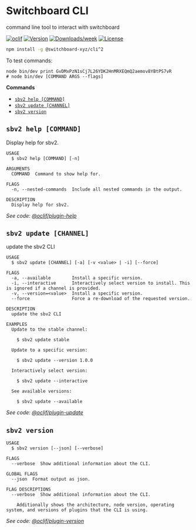 # Switchboard CLI

command line tool to interact with switchboard

[![oclif](https://img.shields.io/badge/cli-oclif-brightgreen.svg)](https://oclif.io)
[![Version](https://img.shields.io/npm/v/@switchboard-xyz/cli.svg)](https://npmjs.org/package/@switchboard-xyz/cli)
[![Downloads/week](https://img.shields.io/npm/dw/@switchboard-xyz/cli.svg)](https://npmjs.org/package/@switchboard-xyz/cli)
[![License](https://img.shields.io/npm/l/@switchboard-xyz/cli.svg)](https://github.com/switchboard-xyz/sbv2-core/blob/main/cli/LICENSE)

```bash
npm install -g @switchboard-xyz/cli^2
```

To test commands:

```
node bin/dev print GvDMxPzN1sCj7L26YDK2HnMRXEQmQ2aemov8YBtPS7vR
# node bin/dev [COMMAND ARGS --flags]
```

**Commands**

<!-- commands -->
* [`sbv2 help [COMMAND]`](#sbv2-help-command)
* [`sbv2 update [CHANNEL]`](#sbv2-update-channel)
* [`sbv2 version`](#sbv2-version)

## `sbv2 help [COMMAND]`

Display help for sbv2.

```
USAGE
  $ sbv2 help [COMMAND] [-n]

ARGUMENTS
  COMMAND  Command to show help for.

FLAGS
  -n, --nested-commands  Include all nested commands in the output.

DESCRIPTION
  Display help for sbv2.
```

_See code: [@oclif/plugin-help](https://github.com/oclif/plugin-help/blob/v5.1.15/src/commands/help.ts)_

## `sbv2 update [CHANNEL]`

update the sbv2 CLI

```
USAGE
  $ sbv2 update [CHANNEL] [-a] [-v <value> | -i] [--force]

FLAGS
  -a, --available        Install a specific version.
  -i, --interactive      Interactively select version to install. This is ignored if a channel is provided.
  -v, --version=<value>  Install a specific version.
  --force                Force a re-download of the requested version.

DESCRIPTION
  update the sbv2 CLI

EXAMPLES
  Update to the stable channel:

    $ sbv2 update stable

  Update to a specific version:

    $ sbv2 update --version 1.0.0

  Interactively select version:

    $ sbv2 update --interactive

  See available versions:

    $ sbv2 update --available
```

_See code: [@oclif/plugin-update](https://github.com/oclif/plugin-update/blob/v3.0.4/src/commands/update.ts)_

## `sbv2 version`

```
USAGE
  $ sbv2 version [--json] [--verbose]

FLAGS
  --verbose  Show additional information about the CLI.

GLOBAL FLAGS
  --json  Format output as json.

FLAG DESCRIPTIONS
  --verbose  Show additional information about the CLI.

    Additionally shows the architecture, node version, operating system, and versions of plugins that the CLI is using.
```

_See code: [@oclif/plugin-version](https://github.com/oclif/plugin-version/blob/v1.1.3/src/commands/version.ts)_
<!-- commandsstop -->
